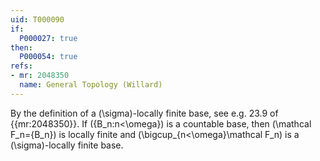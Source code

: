 ```yaml
---
uid: T000090
if:
  P000027: true
then:
  P000054: true
refs:
- mr: 2048350
  name: General Topology (Willard)
---
```


By the definition of a \(\sigma\)-locally finite base, see e.g.
23.9 of {{mr:2048350}}. If \(\{B_n:n<\omega\}\) is a countable base,
then \(\mathcal F_n=\{B_n\}\) is locally finite and
\(\bigcup_{n<\omega}\mathcal F_n\) is a \(\sigma\)-locally finite base.
